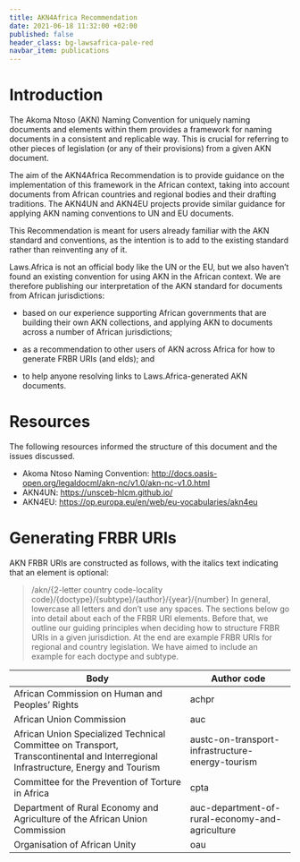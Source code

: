 ```yaml
---
title: AKN4Africa Recommendation
date: 2021-06-18 11:32:00 +02:00
published: false
header_class: bg-lawsafrica-pale-red
navbar_item: publications
---
```


# Introduction

The Akoma Ntoso (AKN) Naming Convention for uniquely naming documents and elements within them provides a framework for naming documents in a consistent and replicable way. This is crucial for referring to other pieces of legislation (or any of their provisions) from a given AKN document.

The aim of the AKN4Africa Recommendation is to provide guidance on the implementation of this framework in the African context, taking into account documents from African countries and regional bodies and their drafting traditions. The AKN4UN and AKN4EU projects provide similar guidance for applying AKN naming conventions to UN and EU documents.

This Recommendation is meant for users already familiar with the AKN standard and conventions, as the intention is to add to the existing standard rather than reinventing any of it.

Laws.Africa is not an official body like the UN or the EU, but we also haven’t found an existing convention for using AKN in the African context. We are therefore publishing our interpretation of the AKN standard for documents from African jurisdictions:

* based on our experience supporting African governments that are building their own AKN collections, and applying AKN to documents across a number of African jurisdictions;

* as a recommendation to other users of AKN across Africa for how to generate FRBR URIs (and eIds); and

* to help anyone resolving links to Laws.Africa-generated AKN documents.

# Resources

The following resources informed the structure of this document and the issues discussed.
* Akoma Ntoso Naming Convention: http://docs.oasis-open.org/legaldocml/akn-nc/v1.0/akn-nc-v1.0.html
* AKN4UN: https://unsceb-hlcm.github.io/
* AKN4EU: https://op.europa.eu/en/web/eu-vocabularies/akn4eu

# Generating FRBR URIs

AKN FRBR URIs are constructed as follows, with the italics text indicating that an element is optional:
> /akn/{2-letter country code-locality code}/{doctype}/{subtype}/{author}/{year}/{number}
In general, lowercase all letters and don’t use any spaces.
The sections below go into detail about each of the FRBR URI elements. Before that, we outline our guiding principles when deciding how to structure FRBR URIs in a given jurisdiction.
At the end are example FRBR URIs for regional and country legislation. We have aimed to include an example for each doctype and subtype.


















| Body                                                                                                                              | Author code                                      |
|-----------------------------------------------------------------------------------------------------------------------------------|--------------------------------------------------|
| African Commission on Human and Peoples’ Rights                                                                                   | achpr                                            |
| African Union Commission                                                                                                          | auc                                              |
| African Union Specialized Technical Committee on Transport, Transcontinental and Interregional Infrastructure, Energy and Tourism | austc-on-transport-infrastructure-energy-tourism |
| Committee for the Prevention of Torture in Africa                                                                                 | cpta                                             |
| Department of Rural Economy and Agriculture of the African Union Commission                                                       | auc-department-of-rural-economy-and-agriculture  |
| Organisation of African Unity                                                                                                     | oau                                              |


